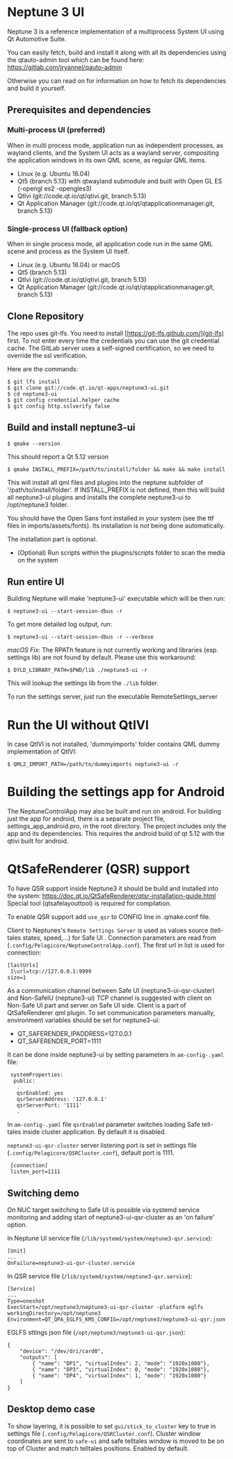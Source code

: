 # Neptune 3 UI

Neptune 3 is a reference implementation of a multiprocess System UI using Qt Automotive Suite.

You can easily fetch, build and install it along with all its dependencies using the qtauto-admin tool which can be found here:
https://gitlab.com/jryannel/qauto-admin

Otherwise you can read on for information on how to fetch its dependencies and build it yourself.

## Prerequisites and dependencies

### Multi-process UI (preferred)

When in multi process mode, application run as independent processes, as wayland clients,
and the System UI acts as a wayland server, compositing the application windows in its own
QML scene, as regular QML items.

* Linux (e.g. Ubuntu 16.04)
* Qt5 (branch 5.13) with qtwayland submodule and built with Open GL ES (-opengl es2 -opengles3)
* QtIvi (git://code.qt.io/qt/qtivi.git, branch 5.13)
* Qt Application Manager (git://code.qt.io/qt/qtapplicationmanager.git, branch 5.13)

### Single-process UI (fallback option)

When in single process mode, all application code run in the same QML scene and
process as the System UI itself.

* Linux (e.g. Ubuntu 16.04) or macOS
* Qt5 (branch 5.13)
* QtIvi (git://code.qt.io/qt/qtivi.git, branch 5.13)
* Qt Application Manager (git://code.qt.io/qt/qtapplicationmanager.git, branch 5.13)

## Clone Repository

The repo uses git-lfs. You need to install [https://git-lfs.github.com/](git-lfs) first. To not enter every time the credentials you can use the git credential cache. The GitLab server uses a self-signed certification, so we need to override the ssl verification.

Here are the commands:

    $ git lfs install
    $ git clone git://code.qt.io/qt-apps/neptune3-ui.git
    $ cd neptune3-ui
    $ git config credential.helper cache
    $ git config http.sslverify false

## Build and install neptune3-ui

    $ qmake --version

This should report a Qt 5.12 version

    $ qmake INSTALL_PREFIX=/path/to/install/folder && make && make install

This will install all qml files and plugins into the neptune subfolder of '/path/to/install/folder'. If INSTALL_PREFIX is not defined, then this will build all neptune3-ui plugins and installs the complete neptune3-ui to /opt/neptune3 folder.

You should have the Open Sans font installed in your system (see the ttf files in imports/assets/fonts). Its installation is *not* being done automatically.

The installation part is optional.

* (Optional) Run scripts within the plugins/scripts folder to scan the media on the system

## Run entire UI

Building Neptune will make 'neptune3-ui' executable which will be then run:

    $ neptune3-ui --start-session-dbus -r

To get more detailed log output, run:

    $ neptune3-ui --start-session-dbus -r --verbose

*macOS Fix*: The RPATh feature is not currently working and libraries (esp. settings lib) are not found by default. Please use this workaround:

    $ DYLD_LIBRARY_PATH=$PWD/lib ./neptune3-ui -r

This will lookup the settings lib from the `./lib` folder.

To run the settings server, just run the executable RemoteSettings_server

# Run the UI without QtIVI

In case QtIVI is not installed, 'dummyimports' folder contains QML dummy implementation of QtIVI:

    $ QML2_IMPORT_PATH=/path/to/dummyimports neptune3-ui -r

# Building the settings app for Android

The NeptuneControlApp may also be built and run on android. For building just the app for android, there is a separate project file, settings_app_android.pro, in the root directory. The project includes only the app and its dependencies. This requires the android build of qt 5.12 with the qtivi built for android.

# QtSafeRenderer (QSR) support

To have QSR support inside Neptune3 it should be build and installed into the system: https://doc.qt.io/QtSafeRenderer/qtsr-installation-guide.html
Special tool (qtsafelayouttool) is required for compilation.

To enable QSR support add `use_qsr` to CONFIG line in .qmake.conf file.

Client to Neptunes's `Remote Settings Server` is used as values source (tell-tales states, speed,...) for Safe UI . Connection parameters are read from (`.config/Pelagicore/NeptuneControlApp.conf`). The first url in list is used for connection:

```
[lastUrls]
 1\url=tcp://127.0.0.1:9999
size=1
```

As a communication channel between Safe UI (neptune3-ui-qsr-cluster) and Non-SafeIU (neptune3-ui) TCP channel is suggested with client on Non-Safe UI part and server on Safe UI side.
Client is a part of QtSafeRenderer qml plugin. To set communication parameters manually, environment variables should be set for neptune3-ui:

* QT_SAFERENDER_IPADDRESS=127.0.0.1
* QT_SAFERENDER_PORT=1111

It can be done inside neptune3-ui by setting parameters in `am-config-.yaml` file:
```
 systemProperties:
  public:
   .
   qsrEnabled: yes
   qsrServerAddress: '127.0.0.1'
   qsrServerPort: '1111'
   .
```
In `am-config-.yaml` file `qsrEnabled` parameter switches loading Safe tell-tales inside cluster application. By default it is disabled.

`neptune3-ui-qsr-cluster` server listening port is set in settings file (`.config/Pelagicore/QSRCluster.conf`), default port is 1111.
```
 [connection]
 listen_port=1111
```
## Switching demo

On NUC target switching to Safe UI is possible via systemd service monitoring and adding start of neptune3-ui-qsr-cluster as an 'on failure' option.

In Neptune UI service file (`/lib/systemd/system/neptune3-qsr.service`):
```
[Unit]
...
OnFailure=neptune3-ui-qsr-cluster.service
```
In QSR service file (`/lib/systemd/system/neptune3-qsr.service`):
```
[Service]
...
Type=oneshot
ExecStart=/opt/neptune3/neptune3-ui-qsr-cluster -platform eglfs
workingDirectory=/opt/neptune3
Environment=QT_QPA_EGLFS_KMS_CONFIG=/opt/neptune3/neptune3-ui-qsr.json
```
EGLFS sttings json file (`/opt/neptune3/neptune3-ui-qsr.json`):
```
{
    "device": "/dev/dri/card0",
    "outputs": [
        { "name": "DP1", "virtualIndex": 2, "mode": "1920x1080"},
        { "name": "DP3", "virtualIndex": 0, "mode": "1920x1080"},
        { "name": "DP4", "virtualIndex": 1, "mode": "1920x1080"}
    ]
}
```
## Desktop demo case

To show layering, it is possible to set `gui/stick_to_cluster` key to true in settings file (`.config/Pelagicore/QSRCluster.conf`). Cluster window coordinates are sent to `safe-ui` and safe telltales window is moved to be on top of Cluster and match telltales positions. Enabled by default.
